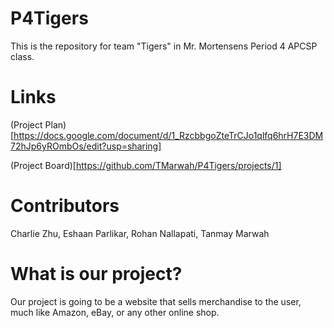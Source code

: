 # P4Tigers
This is the repository for team "Tigers" in Mr. Mortensens Period 4 APCSP class.

# Links
(Project Plan)[https://docs.google.com/document/d/1_RzcbbgoZteTrCJo1qlfq6hrH7E3DM72hJp6yROmbOs/edit?usp=sharing]

(Project Board)[https://github.com/TMarwah/P4Tigers/projects/1]

# Contributors
Charlie Zhu, Eshaan Parlikar, Rohan Nallapati, Tanmay Marwah

# What is our project?
Our project is going to be a website that sells merchandise to the user, much like Amazon, eBay, or any other online
shop.
